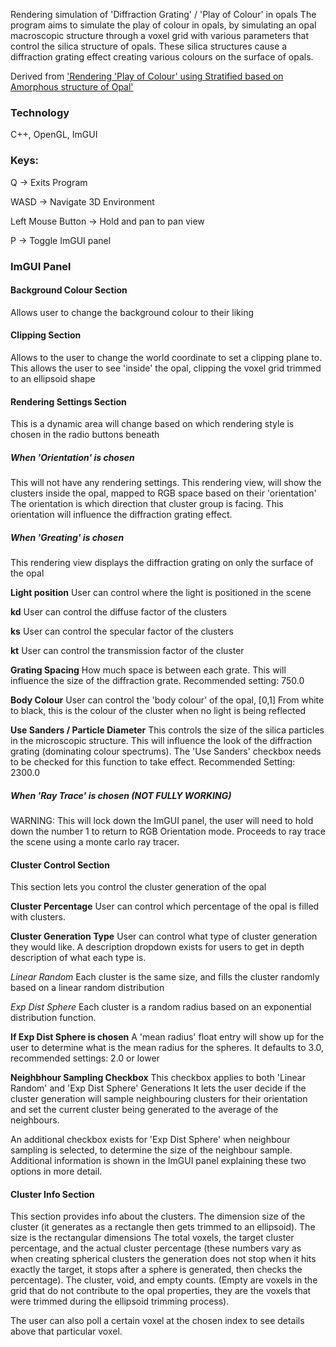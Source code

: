 Rendering simulation of 'Diffraction Grating' / 'Play of Colour' in opals
The program aims to simulate the play of colour in opals, by simulating an opal macroscopic structure through a voxel grid with various parameters that control the silica structure of opals.
These silica structures cause a diffraction grating effect creating various colours on the surface of opals.

Derived from ['Rendering 'Play of Colour' using Stratified based on Amorphous structure of Opal'](https://books.google.ca/books?hl=en&lr=&id=oz-Sinxlj08C&oi=fnd&pg=PT427&dq=light+diffraction,+opal,+rendering&ots=y_AzHGmWo-&sig=N4BT5j7o0m7SvHPR6No4Gx1BusM#v=onepage&q=light%20diffraction%2C%20opal%2C%20rendering&f=false)

### Technology
C++,
OpenGL,
ImGUI

### Keys:
Q -> Exits Program

WASD -> Navigate 3D Environment

Left Mouse Button -> Hold and pan to pan view

P -> Toggle ImGUI panel

### ImGUI Panel

#### Background Colour Section
Allows user to change the background colour to their liking

#### Clipping Section
Allows to the user to change the world coordinate to set a clipping plane to.
This allows the user to see 'inside' the opal, clipping the voxel grid trimmed to an ellipsoid shape

#### Rendering Settings Section
This is a dynamic area will change based on which rendering style is chosen in the radio buttons beneath

##### When 'Orientation' is chosen
This will not have any rendering settings.
This rendering view, will show the clusters inside the opal, mapped to RGB space based on their 'orientation'
The orientation is which direction that cluster group is facing. This orientation will influence the diffraction grating effect.

##### When 'Greating' is chosen
This rendering view displays the diffraction grating on only the surface of the opal

**Light position**
User can control where the light is positioned in the scene

**kd**
User can control the diffuse factor of the clusters

**ks**
User can control the specular factor of the clusters

**kt**
User can control the transmission factor of the cluster

**Grating Spacing**
How much space is between each grate.
This will influence the size of the diffraction grate.
Recommended setting: 750.0

**Body Colour**
User can control the 'body colour' of the opal, [0,1]
From white to black, this is the colour of the cluster when no light is being reflected

**Use Sanders / Particle Diameter**
This controls the size of the silica particles in the microscopic structure.
This will influence the look of the diffraction grating (dominating colour spectrums).
The 'Use Sanders' checkbox needs to be checked for this function to take effect.
Recommended Setting: 2300.0

##### When 'Ray Trace' is chosen (NOT FULLY WORKING)
WARNING: This will lock down the ImGUI panel, the user will need to hold down the number 1 to return to RGB Orientation mode.
Proceeds to ray trace the scene using a monte carlo ray tracer.

#### Cluster Control Section
This section lets you control the cluster generation of the opal

**Cluster Percentage**
User can control which percentage of the opal is filled with clusters.

**Cluster Generation Type**
User can control what type of cluster generation they would like.
A description dropdown exists for users to get in depth description of what each type is.

_Linear Random_
Each cluster is the same size, and fills the cluster randomly based on a linear random distribution

_Exp Dist Sphere_
Each cluster is a random radius based on an exponential distribution function.

**If Exp Dist Sphere is chosen**
A 'mean radius' float entry will show up for the user to determine what is the mean radius for the spheres.
It defaults to 3.0, recommended settings: 2.0 or lower

**Neighbhour Sampling Checkbox**
This checkbox applies to both 'Linear Random' and 'Exp Dist Sphere' Generations
It lets the user decide if the cluster generation will sample neighbouring clusters for their orientation and set the current cluster being generated to the average of the neighbours.

An additional checkbox exists for 'Exp Dist Sphere' when neighbour sampling is selected, to determine the size of the neighbour sample. Additional information is shown in the ImGUI panel explaining these two options in more detail.

#### Cluster Info Section
This section provides info about the clusters.
The dimension size of the cluster (it generates as a rectangle then gets trimmed to an ellipsoid).
The size is the rectangular dimensions
The total voxels, the target cluster percentage, and the actual cluster percentage (these numbers vary as when creating spherical clusters the generation does not stop when it hits exactly the target, it stops after a sphere is generated, then checks the percentage). 
The cluster, void, and empty counts. (Empty are voxels in the grid that do not contribute to the opal properties, they are the voxels that were trimmed during the ellipsoid trimming process).

The user can also poll a certain voxel at the chosen index to see details above that particular voxel.
